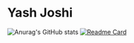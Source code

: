 # Yash Joshi

![Anurag's GitHub stats](https://github-readme-stats.vercel.app/api?username=YJ-928&show_icons=true&theme=great-gatsby)
[![Readme Card](https://github-readme-stats.vercel.app/api/pin/?username=YJ-928&repo=github-readme-stats)](https://github.com/YJ-928/YJ-928/edit/main/README.md/github-readme-stats)

